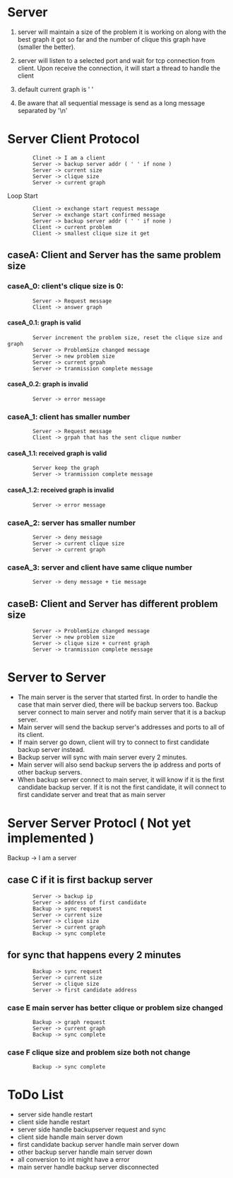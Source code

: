 # Server 
1. server will maintain a size of the problem it is working on along with the best graph it got so far and the number of clique this graph have (smaller the better).

2. server will listen to a selected port and wait for tcp connection from client. Upon receive the connection, it will start a thread to handle the client

3. default current graph is ' '
4. Be aware that all sequential message is send as a long message separated by '\n'

# Server Client Protocol 
            Clinet -> I am a client
            Server -> backup server addr ( ' ' if none )
            Server -> current size
            Server -> clique size
            Server -> current graph

Loop Start

            Client -> exchange start request message
            Server -> exchange start confirmed message
            Server -> backup server addr ( ' ' if none )
            Client -> current problem
            Client -> smallest clique size it get
## caseA: Client and Server has the same problem size

### caseA_0: client's clique size is 0:
            Server -> Request message
            Client -> answer graph

#### caseA_0.1: graph is valid
            Server increment the problem size, reset the clique size and graph
            Server -> ProblemSize changed message 
            Server -> new problem size
            Server -> current grpah
            Server -> tranmission complete message

#### caseA_0.2: graph is invalid
            Server -> error message


### caseA_1: client has smaller number
            Server -> Request message
            Client -> grpah that has the sent clique number

#### caseA_1.1: received graph is valid
            Server keep the graph
            Server -> tranmission complete message

#### caseA_1.2: received graph is invalid
            Server -> error message


### caseA_2: server has smaller number
            Server -> deny message
            Server -> current clique size 
            Server -> current graph

### caseA_3: server and client have same clique number
            Server -> deny message + tie message


## caseB: Client and Server has different problem size
            Server -> ProblemSize changed message
            Server -> new problem size
            Server -> clique size + current graph
            Server -> tranmission complete message


# Server to Server

* The  main server  is the server that started first. In order to handle the case that main server died, there will be backup servers too. Backup server connect to main server and notify main server that it is a backup server. 
* Main server will send the backup server's addresses and ports to all of its client. 
* If main server go down, client will try to connect to first candidate backup server instead. 
* Backup server will sync with main server every 2 minutes. 
* Main server will also send backup servers the ip address and ports of other backup servers. 
* When backup server connect to main server, it will know if it is the first candidate backup server. If it is not the first candidate, it will connect to first candidate server and treat that as main server

# Server Server Protocl ( Not yet implemented )

Backup -> I am a server

## case C if it is first backup server
            Server -> backup ip 
            Server -> address of first candidate
            Backup -> sync request
            Server -> current size
            Server -> clique size
            Server -> current graph
            Backup -> sync complete

## for sync that happens every 2 minutes
            Backup -> sync request
            Server -> current size
            Server -> clique size
            Server -> first candidate address 

### case E main server has better clique or problem size changed
            Backup -> graph request
            Server -> current graph
            Backup -> sync complete

### case F clique size and problem size both not change
            Backup -> sync complete
            

# ToDo List

* server side handle restart
* client side handle restart
* server side handle backupserver request and sync
* client side handle main server down
* first candidate backup server handle main server down
* other backup server handle main server down
* all conversion to int might have a error
* main server handle backup server disconnected